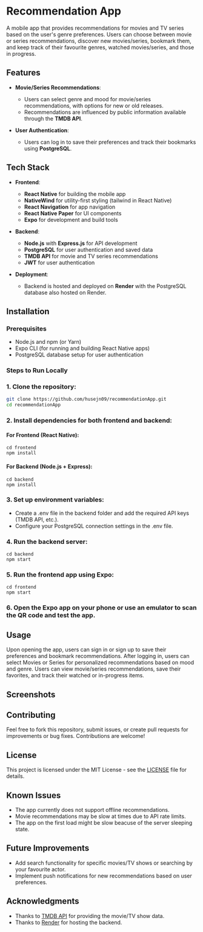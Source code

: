 # Recommendation App

A mobile app that provides recommendations for movies and TV series based on the user's genre preferences. Users can choose between movie or series recommendations, discover new movies/series, bookmark them, and keep track of their favourite genres, watched movies/series, and those in progress.

## Features

- **Movie/Series Recommendations**:
  - Users can select genre and mood for movie/series recommendations, with options for new or old releases.
  - Recommendations are influenced by public information available through the **TMDB API**.

- **User Authentication**:
  - Users can log in to save their preferences and track their bookmarks using **PostgreSQL**.

## Tech Stack

- **Frontend**: 
  - **React Native** for building the mobile app
  - **NativeWind** for utility-first styling (tailwind in React Native)
  - **React Navigation** for app navigation
  - **React Native Paper** for UI components
  - **Expo** for development and build tools

- **Backend**: 
  - **Node.js** with **Express.js** for API development
  - **PostgreSQL** for user authentication and saved data
  - **TMDB API** for movie and TV series recommendations
  - **JWT** for user authentication

- **Deployment**:
  - Backend is hosted and deployed on **Render** with the PostgreSQL database also hosted on Render.

## Installation

### Prerequisites

- Node.js and npm (or Yarn)
- Expo CLI (for running and building React Native apps)
- PostgreSQL database setup for user authentication

### Steps to Run Locally

### 1. Clone the repository:
   ```bash
   git clone https://github.com/husejn09/recommendationApp.git
   cd recommendationApp
```

### 2. Install dependencies for both frontend and backend:

#### For Frontend (React Native):
```
cd frontend
npm install
```

#### For Backend (Node.js + Express):
```
cd backend
npm install
```
### 3. Set up environment variables:

* Create a .env file in the backend folder and add the required API keys (TMDB API, etc.).
* Configure your PostgreSQL connection settings in the .env file.

### 4. Run the backend server:
```
cd backend
npm start
```
### 5. Run the frontend app using Expo:
```
cd frontend
npm start
```
### 6. Open the Expo app on your phone or use an emulator to scan the QR code and test the app.

## Usage

Upon opening the app, users can sign in or sign up to save their preferences and bookmark recommendations.
After logging in, users can select Movies or Series for personalized recommendations based on mood and genre.
Users can view movie/series recommendations, save their favorites, and track their watched or in-progress items.

## Screenshots

## Contributing

Feel free to fork this repository, submit issues, or create pull requests for improvements or bug fixes. Contributions are welcome!

## License
This project is licensed under the MIT License - see the [LICENSE](LICENSE) file for details.

## Known Issues
* The app currently does not support offline recommendations.
* Movie recommendations may be slow at times due to API rate limits.
* The app on the first load might be slow beacuse of the server sleeping state.

## Future Improvements
- Add search functionality for specific movies/TV shows or searching by your favourite actor.
- Implement push notifications for new recommendations based on user preferences.

## Acknowledgments
- Thanks to [TMDB API](https://www.themoviedb.org/) for providing the movie/TV show data.
- Thanks to [Render](https://render.com/) for hosting the backend.
